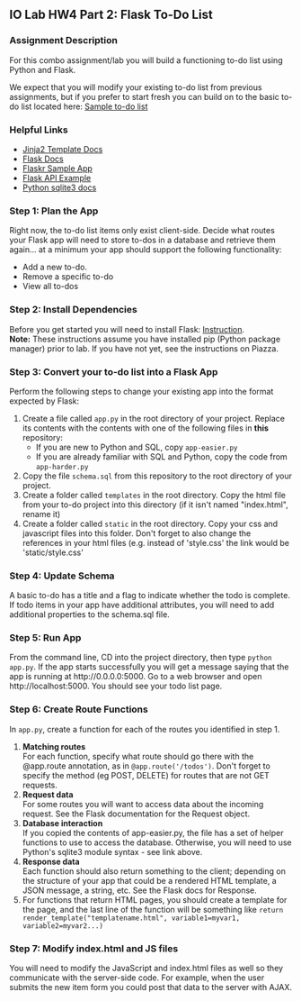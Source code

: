 <h2>IO Lab HW4 Part 2: Flask To-Do List</h2>

<h3>Assignment Description</h3>
<p>For this combo assignment/lab you will build a functioning to-do list using Python and Flask.</p>
<p>We expect that you will modify your existing to-do list from previous assignments, but if you prefer to start fresh you can build on to the basic to-do list located here: <a href="http://github.com/krushton/simple-todo">Sample to-do list</a></p>

<h3>Helpful Links</h3>
<ul>
    <li><a href="http://jinja.pocoo.org/docs/templates/">Jinja2 Template Docs</a></li>
    <li><a href="http://flask.pocoo.org/docs/quickstart/">Flask Docs</a></li>
    <li><a href="http://flask.pocoo.org/docs/tutorial/">Flaskr Sample App</a></li>
    <li><a href="http://github.com/krushton/flask-api-example">Flask API Example</a></li>
    <li><a href="http://docs.python.org/2/library/sqlite3.html">Python sqlite3 docs</a></li>
    
</ul>

<h3>Step 1: Plan the App</h3>
<div>Right now, the to-do list items only exist client-side. Decide what routes your Flask app will need to store to-dos in a database and retrieve them again... at a minimum your app should support the following functionality: 
    <ul>
        <li>Add a new to-do.</li>
        <li>Remove a specific to-do</li>
        <li>View all to-dos</li>
    </ul>
</div>

<h3>Step 2: Install Dependencies</h3>
<p>Before you get started you will need to install Flask: <a href="http://flask.pocoo.org/docs/installation/">Instruction</a>.<br>
<b>Note:</b> These instructions assume you have installed pip (Python package manager) prior to lab. If you have not yet, see the instructions on Piazza.</p>


<h3>Step 3: Convert your to-do list into a Flask App</h3>
<p>Perform the following steps to change your existing app into the format expected by Flask:</p>
<ol>
    <li>Create a file called <code>app.py</code> in the root directory of your project. Replace its contents with the contents with one of the following files in <b>this</b> repository:
        <ul>
            <li>If you are new to Python and SQL, copy <code>app-easier.py</code></li>
            <li>If you are already familiar with SQL and Python, copy the code from <code>app-harder.py</code></li>
        </ul>
    </li>
    <li>Copy the file <code>schema.sql</code> from this repository to the root directory of your project.</li>
    <li>Create a folder called <code>templates</code> in the root directory. Copy the html file from your to-do project into this directory (if it isn't named "index.html", rename it)</li>
    <li>Create a folder called <code>static</code> in the root directory. Copy your css and javascript files into this folder. Don't forget to also change the references in your html files (e.g. instead of 'style.css' the link would be 'static/style.css'</li>
</ol>

<h3>Step 4: Update Schema</h3>
<p>A basic to-do has a title and a flag to indicate whether the todo is complete. If todo items in your app have additional attributes, you will need to add additional properties to the schema.sql file.</p>


<h3>Step 5: Run App</h3>
<p>From the command line, CD into the project directory, then type <code>python app.py</code>. If the app starts successfully you will get a message saying that the app is running at http://0.0.0.0:5000. Go to a web browser and open http://localhost:5000. You should see your todo list page.</p>


<h3>Step 6: Create Route Functions</h3>
<p>In <code>app.py</code>, create a function for each of the routes you identified in step 1.</p>
<ol>
    <li><b>Matching routes</b><br>For each function, specify what route should go there with the @app.route annotation, as in <code>@app.route('/todos')</code>. Don't forget to specify the method (eg POST, DELETE) for routes that are not GET requests.</li>
    <li><b>Request data</b><br>For some routes you will  want to access data about the incoming request. See the Flask documentation for the Request object.</li>
    <li><b>Database interaction</b><br>If you copied the contents of app-easier.py, the file has a set of helper functions to use to access the database. Otherwise, you will need to use Python's sqlite3 module syntax - see link above.</li>
    <li><b>Response data</b><br>Each function should also return something to the client; depending on the structure of your app that could be a rendered HTML template, a JSON message, a string, etc. See the Flask docs for Response.</li>
    <li>For functions that return HTML pages, you should create a template for the page, and the last line of the function will be something like <code>return render_template("templatename.html", variable1=myvar1, variable2=myvar2...)</code></li>
</ol>

<h3>Step 7: Modify index.html and JS files</h3>
<p>You will need to modify the JavaScript and index.html files as well so they communicate with the server-side code. For example, when the user submits the new item form you could post that data to the server with AJAX.</p>

